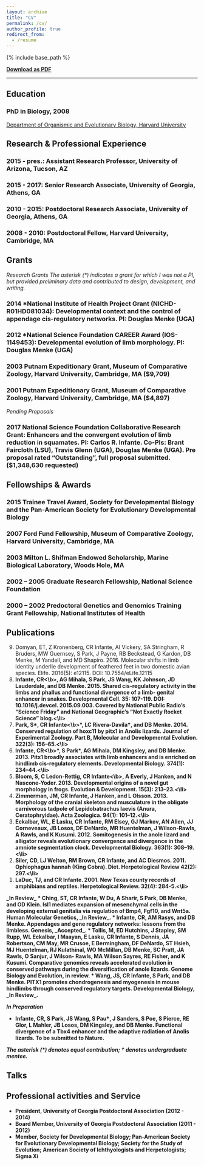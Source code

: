```yaml
---
layout: archive
title: "CV"
permalink: /cv/
author_profile: true
redirect_from:
  - /resume
---
```


{% include base_path %}

**[Download as PDF](https://crinfante.github.io/files/cv.pdf)**

---

## Education

### PhD in Biology, 2008
[Department of Organismic and Evolutionary Biology, Harvard University](https://oeb.harvard.edu) 

## Research & Professional Experience
### 2015 - pres.: Assistant Research Professor, University of Arizona, Tucson, AZ
### 2015 - 2017: Senior Research Associate, University of Georgia, Athens, GA
###	2010 - 2015: Postdoctoral Research Associate, University of Georgia, Athens, GA
### 2008 - 2010: Postdoctoral Fellow, Harvard University, Cambridge, MA

## Grants
_Research Grants The asterisk (*) indicates a grant for which I was not a PI, but provided preliminary data and contributed to design, development, and writing._
### 2014  *National Institute of Health Project Grant (NICHD-R01HD081034): Developmental context and the control of appendage cis-regulatory networks. PI: Douglas Menke (UGA)
### 2012  *National Science Foundation CAREER Award (IOS-1149453): Developmental evolution of limb morphology. PI: Douglas Menke (UGA)
### 2003  Putnam Expeditionary Grant, Museum of Comparative Zoology, Harvard University, Cambridge, MA ($9,709)
### 2001  Putnam Expeditionary Grant, Museum of Comparative Zoology, Harvard University, Cambridge, MA ($4,897)
_Pending Proposals_
### 2017 National Science Foundation Collaborative Research Grant: Enhancers and the convergent evolution of limb reduction in squamates. PI: Carlos R. Infante. Co-PIs: Brant Faircloth (LSU), Travis Glenn (UGA), Douglas Menke (UGA). Pre proposal rated “Outstanding”, full proposal submitted. ($1,348,630 requested)

## Fellowships & Awards
### 2015 		Trainee Travel Award, Society for Developmental Biology and the Pan-American Society for Evolutionary Developmental Biology
### 2007 		Ford Fund Fellowship, Museum of Comparative Zoology, Harvard University, Cambridge, MA
### 2003 		Milton L. Shifman Endowed Scholarship, Marine Biological Laboratory, Woods Hole, MA
### 2002 – 2005 Graduate Research Fellowship, National Science Foundation
### 2000 – 2002	Predoctoral Genetics and Genomics Training Grant Fellowship, National Institutes of Health

## Publications
<ol reversed>
<li>Domyan, ET, Z Kronenberg, CR Infante, AI Vickery, SA Stringham, R Bruders, MW Guernsey, S Park, J Payne, RB Beckstead, G Kardon, DB Menke, M Yandell, and MD Shapiro. 2016. Molecular shifts in limb identity underlie development of feathered feet in two domestic avian species. Elife. 2016(5): e12115. DOI: 10.7554/eLife.12115</li>
<li><b>Infante, CR<\b>, AG Mihala, S Park, JS Wang, KK Johnson, JD Lauderdale, and DB Menke. 2015. Shared cis-regulatory activity in the limbs and phallus and functional divergence of a limb- genital enhancer in snakes. Developmental Cell. 35: 107-119. DOI: 10.1016/j.devcel. 2015.09.003. Covered by National Public Radio’s “Science Friday” and National Geographic’s “Not Exactly Rocket Science” blog.<\li>
<li>Park, S*, <b>CR Infante<\b>*, LC Rivera-Davila†, and DB Menke. 2014. Conserved regulation of hoxc11 by pitx1 in Anolis lizards. Journal of Experimental Zoology. Part B, Molecular and Developmental Evolution. 322(3): 156–65.<\li>
<li><b>Infante, CR<\b>*, S Park*, AG Mihala, DM Kingsley, and DB Menke. 2013. Pitx1 broadly associates with limb enhancers and is enriched on hindlimb cis-regulatory elements. Developmental Biology. 374(1): 234–44.<\li>
<li>Bloom, S, C Ledon-Rettig, <b>CR Infante<\b>, A Everly, J Hanken, and N Nascone-Yoder. 2013. Developmental origins of a novel gut morphology in frogs. Evolution & Development. 15(3): 213–23.<\li>
<li>Zimmerman, JM, CR Infante, J Hanken, and L Olsson. 2013. Morphology of the cranial skeleton and musculature in the obligate carnivorous tadpole of Lepidobatrachus laevis (Anura, Ceratophryidae). Acta Zoologica. 94(1): 101–12.<\li>
<li>Eckalbar, WL, E Lasku, CR Infante, RM Elsey, GJ Markov, AN Allen, JJ Corneveaux, JB Losos, DF DeNardo, MR Huentelman, J Wilson-Rawls, A Rawls, and K Kusumi. 2012. Somitogenesis in the anole lizard and alligator reveals evolutionary convergence and divergence in the amniote segmentation clock. Developmental Biology. 363(1): 308–19.<\li>
<li>Siler, CD, LJ Welton, RM Brown, CR Infante, and AC Diesmos. 2011. Ophiophagus hannah (King Cobra). Diet. Herpetological Review 42(2): 297.<\li>
<li>LaDuc, TJ, and CR Infante. 2001. New Texas county records of amphibians and reptiles. Herpetological Review. 32(4): 284-5.<\li>
</ol>
_In Review_
* Ching, ST, CR Infante, W Du, A Sharir, S Park, DB Menke, and OD Klein. Isl1 mediates expansion of mesenchymal cells in the developing external genitalia via regulation of Bmp4, Fgf10, and Wnt5a. Human Molecular Genetics, _In Review_.
* Infante, CR, AM Rasys, and DB Menke. Appendages and gene regulatory networks: lessons from the limbless. Genesis, _Accepted_.
* Tollis, M, ED Hutchins, J Stapley, SM Rupp, WL Eckalbar, I Maayan, E Lasku, CR Infante, S Dennis, JA Robertson, CM May, MR Crusoe, E Bermingham, DF DeNardo, ST Hsieh, MJ Huentelman, RJ Kulathinal, WO McMillan, DB Menke, SC Pratt, JA Rawls, O Sanjur, J Wilson- Rawls, MA Wilson Sayres, RE Fisher, and K Kusumi. Comparative genomics reveals accelerated evolution in conserved pathways during the diversification of anole lizards. Genome Biology and Evolution, in review.
* Wang, JS, CR Infante, S Park, and DB Menke. PITX1 promotes chondrogenesis and myogenesis in mouse hindlimbs through conserved regulatory targets. Developmental Biology, _In Review_.

_In Preparation_
* Infante, CR, S Park, JS Wang, S Pau†, J Sanders, S Poe, S Pierce, RE Glor, L Mahler, JB Losos, DM Kingsley, and DB Menke. Functional divergence of a Tbx4 enhancer and the adaptive radiation of Anolis lizards. To be submitted to Nature.

_The asterisk (*) denotes equal contribution; † denotes undergraduate mentee._


## Talks



## Professional activities and Service

- **President**, University of Georgia Postdoctoral Association (2012 - 2014)
- **Board Member**, University of Georgia Postdoctoral Association (2011 - 2012)
- **Member**, Society for Developmental Biology; Pan-American Society for Evolutionary Developmental Biology; Society for the Study of Evolution; American Society of Ichthyologists and Herpetologists; Sigma Xi




<!--

Publications
======
  <ul>{% for post in site.publications %}
    {% include archive-single-cv.html %}
  {% endfor %}</ul>
  
Talks
======
  <ul>{% for post in site.talks %}
    {% include archive-single-talk-cv.html %}
  {% endfor %}</ul>
  
Teaching
======
  <ul>{% for post in site.teaching %}
    {% include archive-single-cv.html %}
  {% endfor %}</ul>
  
Service and leadership
======

-->